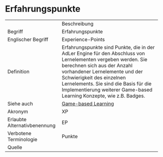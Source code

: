 # Erfahrungspunkte

<link-summary rel="summary"/>
<card-summary rel="summary"/>
<web-summary rel="summary"/>


<table>
    <tr>
        <td></td>
        <td>Beschreibung</td>
    </tr>
    <tr>
        <td>Begriff</td>
        <td>Erfahrungspunkte</td>
    </tr>
    <tr>
        <td>Englischer Begriff</td>
        <td>Experience-Points</td>
    </tr>
    <tr>
        <td>Definition</td>
        <td id="summary" >
            Erfahrungspunkte sind Punkte, die in der AdLer Engine für den Abschluss von Lernelementen vergeben werden. Sie berechnen sich aus der Anzahl vorhandener Lernelemente und der Schwierigkeit des einzelnen Lernelements. Sie sind die Basis für die Implementierung weiterer Game-based Learning Konzepte, wie z.B. Badges.
        </td>
    </tr>  
    <tr>
        <td>Siehe auch</td>
        <td><a href="Game-based-Learning-GE.md">Game-based Learning</a></td>
    </tr>
    <tr>
        <td>Akronym</td>
        <td>XP</td>
    </tr>
   <tr>
        <td>Erlaubte Alternativbenennung</td>
        <td>EP</td>
    </tr>
   <tr>
        <td>Verbotene Terminologie</td>
        <td>Punkte</td>
    </tr>
   <tr>
        <td>Quelle</td>
        <td></td>
    </tr>
</table>